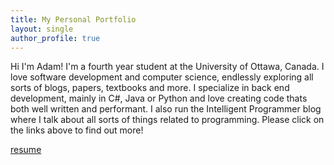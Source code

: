 ```yaml
---
title: My Personal Portfolio
layout: single 
author_profile: true
---
```

Hi I'm Adam! I'm a fourth year student at the University of Ottawa, Canada. I love software development and computer science, endlessly exploring all sorts of blogs, papers, textbooks and more. I specialize in back end development, mainly in C#, Java or Python and love creating code thats both well written and performant. I also run the Intelligent Programmer blog where I talk about all sorts of things related to programming. Please click on the links above to find out more!

[resume]("./assets/files/resume.pdf")